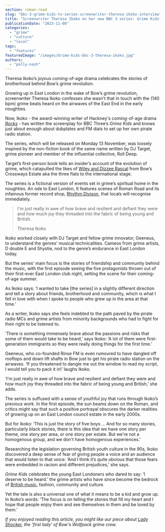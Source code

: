 ```yaml
---
section: roman-road
slug: "bbc-3-grime-kids-tv-series-screenwriter-theresa-ikoko-interview"
title: "Screenwriter Theresa Ikoko on her new BBC 3 series: Grime Kids"
publicationDate: "2023-11-08"
categories: 
  - "grime"
  - "culture"
  - "local"
tags: 
  - "features"
featuredImage: "/images/Grime-kids-bbc-3-theresa-ikoko.jpg"
authors: 
  - "polly-nash"
---
```


Theresa Ikoko’s joyous coming-of-age drama celebrates the stories of brotherhood behind Bow’s grime revolution.

Growing up in East London in the wake of Bow’s grime revolution, screenwriter Theresa Ikoko confesses she wasn’t that in touch with the (140 bpm) grime beats heard on the airwaves of the East End in the early noughties. 

Now, Ikoko - the award-winning writer of Hackney's coming-of-age drama _[Rocks](https://www.bbc.co.uk/programmes/p099mk6f)_ \- has written the screenplay for BBC Three’s _Grime Kids_ and knows just about enough about dubplates and FM dials to set up her own pirate radio station. 

The series, which will be released on Monday 13 November, was loosely inspired by the non-fiction book of the same name written by DJ Target, grime pioneer and member of the influential collective, Roll Deep. 

Target’s first-person book tells an insider’s account of the evolution of grime, which catapulted the likes of [Wiley and Dizzee Rascal](https://romanroadlondon.com/famous-grime-music-figures-bow-e3-east-end-london/) from Bow’s Crossways Estate aka the three flats to the international stage. 

The series is a fictional version of events set in grime’s spiritual home in the noughties. An ode to East London, It features scenes of Roman Road and its infamous former record shop, [Rhythm Divison](https://romanroadlondon.com/rhythm-division-grime-record-shop-bow/), that locals will recognise immediately.  

> I'm just really in awe of how brave and resilient and defiant they were and how much joy they threaded into the fabric of being young and British.
> 
> Theresa Ikoko

Ikoko worked closely with DJ Target and fellow grime innovator, Geeneus, to understand the genres’ musical technicalities. Cameos from grime artists, D double E and Shystie, nod to the genre’s endurance in East London today. 

But the series’ main focus is the stories of friendship and community behind the music, with the first episode seeing the five protagonists thrown out of their first-ever East London club night, setting the scene for their coming-of-age summer. 

As Ikoko says: ‘I wanted to take \[the series\] in a slightly different direction and tell a story about friends, brotherhood and community, which is what I fell in love with when I spoke to people who grew up in the area at that time.’ 

As a writer, Ikoko says she feels indebted to the path paved by the pirate radio MCs and grime artists from minority backgrounds who had to fight for their right to be listened to. 

‘There is something immensely brave about the passions and risks that some of them would take to be heard,’ says Ikoko: ‘A lot of them were first-generation immigrants so they were really doing things for the first time.’ 

Geeneus, who co-founded Rinse FM is even rumoured to have dangled off rooftops and down lift shafts in Bow just to get his pirate radio station on the airwaves. ‘If you threatened to dangle me out the window to read my script, I would tell you to pack it in!’ laughs Ikoko.  

‘I'm just really in awe of how brave and resilient and defiant they were and how much joy they threaded into the fabric of being young and British,’ she adds.

The series is suffused with a sense of youthful joy that runs through Ikoko’s previous work. In the first episode, the sun beams down on the Roman, and critics might say that such a positive portrayal obscures the darker realities of growing up on an East London council estate in the early 2000s. 

But for Ikoko: ‘This is just the story of five boys … And for so many stories, particularly black stories, there is this idea that we have one story per theme, one story per area, or one story per estate. But we're not a homogenous group, and we don't have homogenous experiences.’

Researching the legislation governing British youth culture in the 90s, Ikoko discovered a deep sense of fear of giving people a voice and an audience that would listen to that voice: ‘And I think it’s quite obvious that those fears were embedded in racism and different prejudices,’ she says. 

_Grime Kids_ celebrates the young East Londoners who dared to say: ‘I deserve to be heard.’ the grime artists who have since become the bedrock of [British music](https://romanroadlondon.com/e3-af-dizzee-rascal-album-review/), fashion, community and culture. 

Yet the tale is also a universal one of what it means to be a kid and grow up. In Ikoko’s words: ‘The focus is on telling the stories that fill my heart and I hope that people enjoy them and see themselves in them and be loved by them.’

_If you enjoyed reading this article, you might like our piece about [Lady Shocker](https://romanroadlondon.com/lady-shocker-grime-mc-bow/), the 'first lady' of Bow's Wolfpack grime crew._


